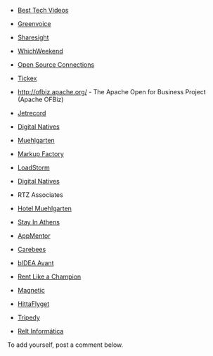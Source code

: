   * [Best Tech Videos](http://www.bestechvideos.com/)

  * [Greenvoice](http://www.greenvoice.com)

  * [Sharesight](http://www.sharesight.co.nz/)

  * [WhichWeekend](http://whichweekend.com)

  * [Open Source Connections](http://www.opensourceconnections.com)

  * [Tickex](http://www.tickex.com/)

  * http://ofbiz.apache.org/ - The Apache Open for Business Project (Apache OFBiz)

  * [Jetrecord](http://jetrecord.com/)

  * [Digital Natives](http://www.digitalnatives.hu/)

  * [Muehlgarten](http://www.muehlgarten.com/Hotel)

  * [Markup Factory](http://markupfactory.com/)

  * [LoadStorm](http://loadstorm.com/)

  * [Digital Natives](http://www.digitalnatives.hu/)

  * RTZ Associates

  * [Hotel Muehlgarten](http://www.muehlgarten.com/)

  * [Stay In Athens](http://www.stayinathens.com/)

  * [AppMentor](http://www.appmentor.com/)

  * [Carebees](http://carebees.com/)

  * [bIDEA Avant](http://www.bidea-avant.com/)

  * [Rent Like a Champion](http://www.rentlikeachampion.com/)

  * [Magnetic](http://magnetic.is/)

  * [HittaFlyget](http://www.hittaflyget.se/)

  * [Tripedy](http://www.tripedy.com/)

  * [Relt Informática](http://www.reltinformatica.com.br/)

To add yourself, post a comment below.